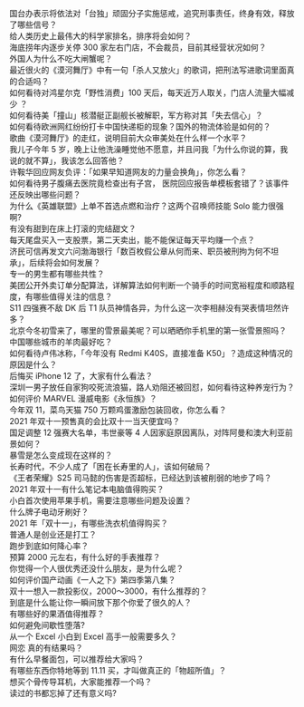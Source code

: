 国台办表示将依法对「台独」顽固分子实施惩戒，追究刑事责任，终身有效，释放了哪些信号？  
给人类历史上最伟大的科学家排名，排序将会如何？  
海底捞年内逐步关停 300 家左右门店，不会裁员，目前其经营状况如何？  
外国人为什么不吃大闸蟹呢？  
最近很火的《漠河舞厅》中有一句「杀人又放火」的歌词，把刑法写进歌词里面真的合适吗？  
如何看待对鸿星尔克「野性消费」100 天后，每天近万人取关，门店人流量大幅减少 ？  
如何看待美「撞山」核潜艇正副舰长被解职，军方称对其「失去信心」？  
如何看待欧洲网红纷纷打卡中国快递柜的现象？国外的物流体验是如何的？  
歌曲《漠河舞厅》的走红，说明目前大众审美处在什么样一个水平？  
我儿子今年 5 岁，晚上让他洗澡睡觉他不愿意，并且问我「为什么你说的算，我说的就不算」，我该怎么回答他？  
许鞍华回应网友负评：「如果早知道网友的力量会换角」，你怎么看？  
如何看待男子腹痛去医院竟检查出有子宫， 医院回应报告单模板套错了？该事件还反映出哪些问题？  
为什么《英雄联盟》上单不首选点燃和治疗？这两个召唤师技能 Solo 能力很强啊?  
有没有甜到在床上打滚的完结甜文？  
每天尾盘买入一支股票，第二天卖出，能不能保证每天平均赚一个点？  
济民可信再发文六问渤海银行「数百枚假公章从何而来、职员被刑拘为何不坦承」，后续将会如何发展？  
专一的男生都有哪些共性？  
美团公开外卖订单分配算法，详解算法如何判断一个骑手的时间宽裕程度和顺路程度，有哪些值得关注的信息？  
S11 四强赛不敌 DK 后 T1 队员神情各异，为什么这一次李相赫没有哭表情坦然许多？  
北京今冬初雪来了，哪里的雪景最美呢？可以晒晒你手机里的第一张雪景照吗？  
中国哪些城市的羊肉最好吃？  
如何看待卢伟冰称，「今年没有 Redmi K40S，直接准备 K50」？造成这种情况的原因是什么？  
后悔买 iPhone 12 了，大家有什么看法？  
深圳一男子放任自家狗咬死流浪猫，路人劝阻还被回怼，如何看待这种养宠行为？  
如何评价 MARVEL 漫威电影《永恒族》？  
今年双 11，菜鸟天猫 750 万颗鸡蛋激励包装回收，你怎么看？  
2021 年双十一预售真的会比双十一当天便宜吗？  
国足调整 12 强赛大名单，韦世豪等 4 人因家庭原因离队，对阵阿曼和澳大利亚前景如何？  
暴雪是怎么变成现在这样的？  
长寿时代，不少人成了「困在长寿里的人」，该如何破局？  
《王者荣耀》S25 司马懿的伤害是否超标，已经达到该被削弱的地步了吗？  
2021 年双十一有什么笔记本电脑值得购买？  
小白首次使用苹果手机，需要注意哪些问题及设置？  
什么牌子电动牙刷好？  
2021 年「双十一」，有哪些洗衣机值得购买？  
普通人是创业还是打工？  
跑步到底如何降心率？  
预算 2000 元左右，有什么好的手表推荐？  
你觉得一个人很优秀还没什么朋友，是为什么呢？  
如何评价国产动画《一人之下》第四季第八集？  
双十一想入一款投影仪，2000～3000，有什么推荐的？  
到底是什么能让你一瞬间放下那个你爱了很久的人？  
有哪些好的果酒值得推荐？  
如何避免间歇性堕落?  
从一个 Excel 小白到 Excel 高手一般需要多久？  
网恋 真的有结果吗？  
有什么早餐面包，可以推荐给大家吗？  
有哪些东西你特地等到 11.11 买，才叫做真正的「物超所值」？  
想买个骨传导耳机，大家能推荐一个吗？  
读过的书都忘掉了还有意义吗?  
